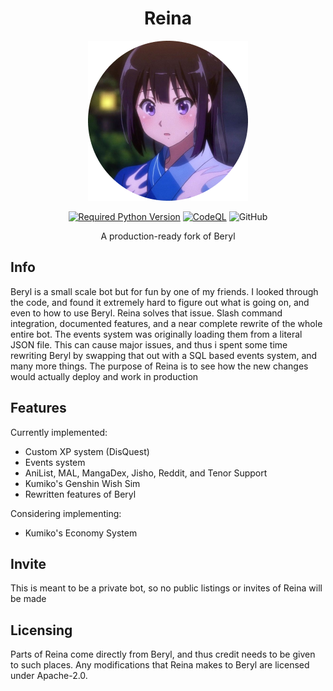 <div align=center>

# Reina

![Reina](./Assets/reina-logo-resized.png)


[![Required Python Version](https://img.shields.io/badge/Python-3.10-blue?logo=python&logoColor=white)](https://github.com/No767/Reina/blob/dev/pyproject.toml) [![CodeQL](https://github.com/No767/Reina/actions/workflows/codeql.yml/badge.svg?branch=dev&event=push)](https://github.com/No767/Reina/actions/workflows/codeql.yml) ![GitHub](https://img.shields.io/github/license/No767/Reina?label=License&logo=github)


A production-ready fork of Beryl

<div align=left>

## Info

Beryl is a small scale bot but for fun by one of my friends. I looked through the code, and found it extremely hard to figure out what is going on, and even to how to use Beryl. Reina solves that issue. Slash command integration, documented features, and a near complete rewrite of the whole entire bot. The events system was originally loading them from a literal JSON file. This can cause major issues, and thus i spent some time rewriting Beryl by swapping that out with a SQL based events system, and many more things. The purpose of Reina is to see how the new changes would actually deploy and work in production

## Features

Currently implemented:

- Custom XP system (DisQuest)
- Events system
- AniList, MAL, MangaDex, Jisho, Reddit, and Tenor Support
- Kumiko's Genshin Wish Sim 
- Rewritten features of Beryl

Considering implementing:

- Kumiko's Economy System

## Invite

This is meant to be a private bot, so no public listings or invites of Reina will be made

## Licensing

Parts of Reina come directly from Beryl, and thus credit needs to be given to such places. Any modifications that Reina makes to Beryl are licensed under Apache-2.0.
